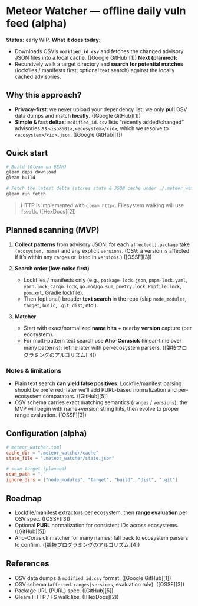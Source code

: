 # Meteor Watcher — offline daily vuln feed (alpha)

**Status:** early WIP.
**What it does today:**

* Downloads OSV’s **`modified_id.csv`** and fetches the changed advisory JSON files into a local cache. ([Google GitHub][1])
  **Next (planned):**
* Recursively walk a target directory and **search for potential matches** (lockfiles / manifests first; optional text search) against the locally cached advisories.

## Why this approach?

* **Privacy-first**: we never upload your dependency list; we only **pull** OSV data dumps and match **locally**. ([Google GitHub][1])
* **Simple & fast deltas**: `modified_id.csv` lists “recently added/changed” advisories as `<iso8601>,<ecosystem>/<id>`, which we resolve to `<ecosystem>/<id>.json`. ([Google GitHub][1])

## Quick start

```bash
# Build (Gleam on BEAM)
gleam deps download
gleam build

# Fetch the latest delta (stores state & JSON cache under ./.meteor_watcher/)
gleam run fetch
```

> HTTP is implemented with `gleam_httpc`. Filesystem walking will use `fswalk`. ([HexDocs][2])

## Planned scanning (MVP)

1. **Collect patterns** from advisory JSON: for each `affected[].package` take `(ecosystem, name)` and any explicit `versions`. (OSV: a version is affected if it’s within any `ranges` or listed in `versions`.) ([OSSF][3])
2. **Search order (low-noise first)**

   * Lockfiles / manifests only (e.g., `package-lock.json`, `pnpm-lock.yaml`, `yarn.lock`, `Cargo.lock`, `go.mod`/`go.sum`, `poetry.lock`, `Pipfile.lock`, `pom.xml`, Gradle lockfile).
   * Then (optional) broader **text search** in the repo (skip `node_modules`, `target`, `build`, `.git`, `dist`, etc.).
3. **Matcher**

   * Start with exact/normalized **name hits** + nearby **version** capture (per ecosystem).
   * For multi-pattern text search use **Aho-Corasick** (linear-time over many patterns); refine later with per-ecosystem parsers. ([競技プログラミングのアルゴリズム][4])

### Notes & limitations

* Plain text search **can yield false positives**. Lockfile/manifest parsing should be preferred; later we’ll add PURL-based normalization and per-ecosystem comparators. ([GitHub][5])
* OSV schema carries exact matching semantics (`ranges` / `versions`); the MVP will begin with name+version string hits, then evolve to proper range evaluation. ([OSSF][3])

## Configuration (alpha)

```toml
# meteor_watcher.toml
cache_dir = ".meteor_watcher/cache"
state_file = ".meteor_watcher/state.json"

# scan target (planned)
scan_path = "."
ignore_dirs = ["node_modules", "target", "build", "dist", ".git"]
```

## Roadmap

* Lockfile/manifest extractors per ecosystem, then **range evaluation** per OSV spec. ([OSSF][3])
* Optional **PURL** normalization for consistent IDs across ecosystems. ([GitHub][5])
* Aho-Corasick matcher for many names; fall back to ecosystem parsers to confirm. ([競技プログラミングのアルゴリズム][4])

## References

* OSV data dumps & `modified_id.csv` format. ([Google GitHub][1])
* OSV schema (`affected.ranges|versions`, evaluation rule). ([OSSF][3])
* Package URL (PURL) spec. ([GitHub][5])
* Gleam HTTP / FS walk libs. ([HexDocs][2])
